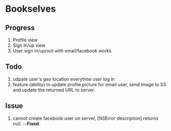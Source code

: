 Bookselves
===

Progress
---
1. Profile view
2. Sign in/up view
3. User sign in/up/out with email/facebook works

Todo
---
1. udpate user's geo location everytime user log in
2. feature (ability) to update profile picture for email user, send image to S3 and update the returned URL to server.

Issue
---
1. cannot create facebook user on server, [NSError description] returns null. --**Fixed**

